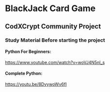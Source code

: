 # BlackJack Card Game
## CodXCrypt Community Project

### Study Material Before starting the project


####  Python For Beginners:

https://www.youtube.com/watch?v=woVJ4N5nl_s


#### Complete Python:

https://youtu.be/8DvywoWv6fI


